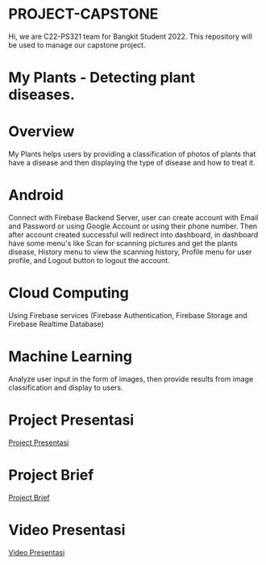 # PROJECT-CAPSTONE
Hi, we are C22-PS321 team for Bangkit Student 2022. This repository will be used to manage our capstone project.
# My Plants - Detecting plant diseases.

# Overview
My Plants helps users by providing a classification of photos of plants that have a disease and then displaying the type of disease and how to treat it.

# Android
Connect with Firebase Backend Server, user can create account with Email and Password or using Google Account or using their phone number. Then after account created successful will redirect into dashboard, in dashboard have some menu's like Scan for scanning pictures and get the plants disease, History menu to view the scanning history, Profile menu for user profile, and Logout button to logout the account.

# Cloud Computing
Using Firebase services (Firebase Authentication, Firebase Storage and Firebase Realtime Database)

# Machine Learning
Analyze user input in the form of images, then provide results from image classification and display to users.

# Project Presentasi
[Project Presentasi]([path/to/your/file.md](https://drive.google.com/file/d/1826DtqHWbRhnj1OozBUAR_0vdvD8epuz/view)https://drive.google.com/file/d/1826DtqHWbRhnj1OozBUAR_0vdvD8epuz/view)

# Project Brief
[Project Brief](https://docs.google.com/document/d/1EMS2joWfw1L_8qVpb0gQwctr_RwWQCITIxyCY8PifIc/edit)

# Video Presentasi
[Video Presentasi](https://www.youtube.com/watch?v=598QEJSZ5do)
